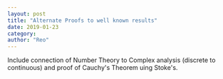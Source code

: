 ```yaml
---
layout: post
title: "Alternate Proofs to well known results"
date: 2019-01-23
category: 
author: "Reo"
---
```


Include connection of Number Theory to Complex analysis (discrete to continuous) and proof of
Cauchy's Theorem uing Stoke's.
